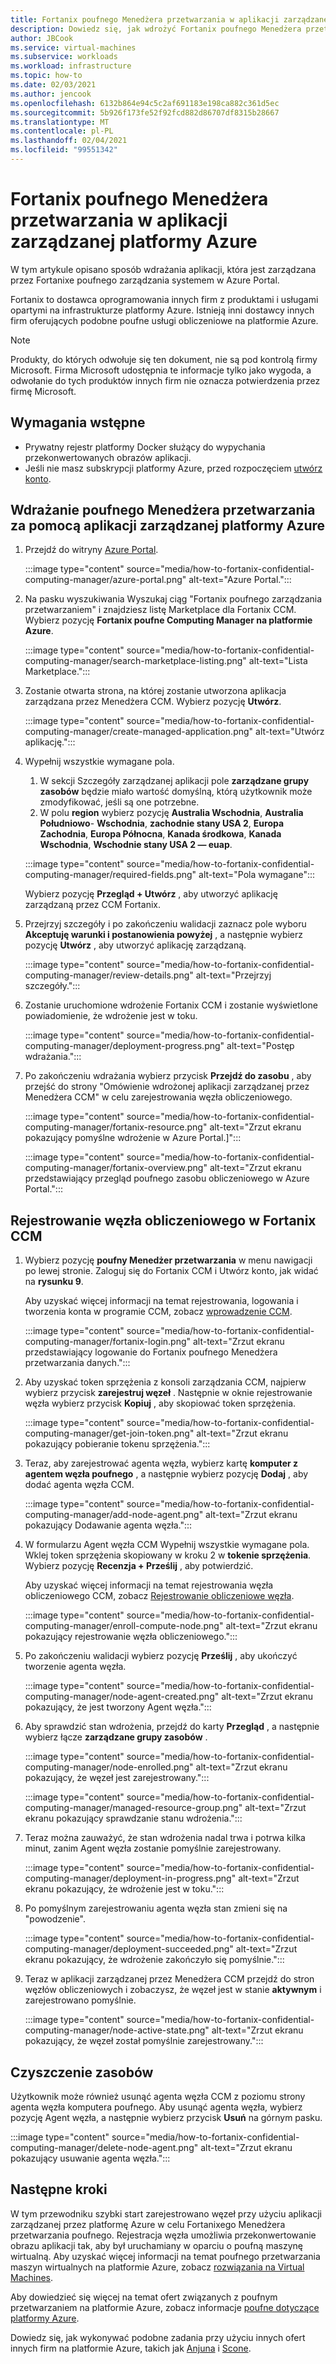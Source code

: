 ```yaml
---
title: Fortanix poufnego Menedżera przetwarzania w aplikacji zarządzanej platformy Azure
description: Dowiedz się, jak wdrożyć Fortanix poufnego Menedżera przetwarzania danych (CCM) w aplikacji zarządzanej w Azure Portal.
author: JBCook
ms.service: virtual-machines
ms.subservice: workloads
ms.workload: infrastructure
ms.topic: how-to
ms.date: 02/03/2021
ms.author: jencook
ms.openlocfilehash: 6132b864e94c5c2af691183e198ca882c361d5ec
ms.sourcegitcommit: 5b926f173fe52f92fcd882d86707df8315b28667
ms.translationtype: MT
ms.contentlocale: pl-PL
ms.lasthandoff: 02/04/2021
ms.locfileid: "99551342"
---
```

# <a name="fortanix-confidential-computing-manager-in-an-azure-managed-application"></a>Fortanix poufnego Menedżera przetwarzania w aplikacji zarządzanej platformy Azure

W tym artykule opisano sposób wdrażania aplikacji, która jest zarządzana przez Fortanixe poufnego zarządzania systemem w Azure Portal.

Fortanix to dostawca oprogramowania innych firm z produktami i usługami opartymi na infrastrukturze platformy Azure. Istnieją inni dostawcy innych firm oferujących podobne poufne usługi obliczeniowe na platformie Azure.

> [!NOTE]
>Produkty, do których odwołuje się ten dokument, nie są pod kontrolą firmy Microsoft. Firma Microsoft udostępnia te informacje tylko jako wygoda, a odwołanie do tych produktów innych firm nie oznacza potwierdzenia przez firmę Microsoft.

## <a name="prerequisites"></a>Wymagania wstępne

- Prywatny rejestr platformy Docker służący do wypychania przekonwertowanych obrazów aplikacji.
- Jeśli nie masz subskrypcji platformy Azure, przed rozpoczęciem [utwórz konto](https://azure.microsoft.com/pricing/purchase-options/pay-as-you-go/).

## <a name="deploy-a-confidential-computing-manager-through-an-azure-managed-application"></a>Wdrażanie poufnego Menedżera przetwarzania za pomocą aplikacji zarządzanej platformy Azure

1. Przejdź do witryny [Azure Portal](https://portal.azure.com/).

    :::image type="content" source="media/how-to-fortanix-confidential-computing-manager/azure-portal.png" alt-text="Azure Portal.":::

2. Na pasku wyszukiwania Wyszukaj ciąg "Fortanix poufnego zarządzania przetwarzaniem" i znajdziesz listę Marketplace dla Fortanix CCM. Wybierz pozycję **Fortanix poufne Computing Manager na platformie Azure**.

    :::image type="content" source="media/how-to-fortanix-confidential-computing-manager/search-marketplace-listing.png" alt-text="Lista Marketplace.":::

3. Zostanie otwarta strona, na której zostanie utworzona aplikacja zarządzana przez Menedżera CCM. Wybierz pozycję **Utwórz**.

    :::image type="content" source="media/how-to-fortanix-confidential-computing-manager/create-managed-application.png" alt-text="Utwórz aplikację.":::

4. Wypełnij wszystkie wymagane pola.
   1. W sekcji Szczegóły zarządzanej aplikacji pole **zarządzane grupy zasobów** będzie miało wartość domyślną, którą użytkownik może zmodyfikować, jeśli są one potrzebne.
   2. W polu **region** wybierz pozycję **Australia Wschodnia**, **Australia Południowo**- **Wschodnia**, **zachodnie stany USA 2**, **Europa Zachodnia**, **Europa Północna**, **Kanada środkowa**, **Kanada Wschodnia**, **Wschodnie stany USA 2 — euap**.

   :::image type="content" source="media/how-to-fortanix-confidential-computing-manager/required-fields.png" alt-text="Pola wymagane":::

   Wybierz pozycję **Przegląd + Utwórz** , aby utworzyć aplikację zarządzaną przez CCM Fortanix.

5. Przejrzyj szczegóły i po zakończeniu walidacji zaznacz pole wyboru **Akceptuję warunki i postanowienia powyżej** , a następnie wybierz pozycję **Utwórz** , aby utworzyć aplikację zarządzaną.

   :::image type="content" source="media/how-to-fortanix-confidential-computing-manager/review-details.png" alt-text="Przejrzyj szczegóły.":::

6. Zostanie uruchomione wdrożenie Fortanix CCM i zostanie wyświetlone powiadomienie, że wdrożenie jest w toku.

   :::image type="content" source="media/how-to-fortanix-confidential-computing-manager/deployment-progress.png" alt-text="Postęp wdrażania.":::

7. Po zakończeniu wdrażania wybierz przycisk **Przejdź do zasobu** , aby przejść do strony "Omówienie wdrożonej aplikacji zarządzanej przez Menedżera CCM" w celu zarejestrowania węzła obliczeniowego.

   :::image type="content" source="media/how-to-fortanix-confidential-computing-manager/fortanix-resource.png" alt-text="Zrzut ekranu pokazujący pomyślne wdrożenie w Azure Portal.]":::

   :::image type="content" source="media/how-to-fortanix-confidential-computing-manager/fortanix-overview.png" alt-text="Zrzut ekranu przedstawiający przegląd poufnego zasobu obliczeniowego w Azure Portal.":::

## <a name="enroll-the-compute-node-in-fortanix-ccm"></a>Rejestrowanie węzła obliczeniowego w Fortanix CCM

1. Wybierz pozycję **poufny Menedżer przetwarzania** w menu nawigacji po lewej stronie. Zaloguj się do Fortanix CCM i Utwórz konto, jak widać na **rysunku 9**.

    Aby uzyskać więcej informacji na temat rejestrowania, logowania i tworzenia konta w programie CCM, zobacz [wprowadzenie CCM](https://support.fortanix.com/hc/en-us/articles/360034373551-User-s-Guide-Logging-in).
    
    :::image type="content" source="media/how-to-fortanix-confidential-computing-manager/fortanix-login.png" alt-text="Zrzut ekranu przedstawiający logowanie do Fortanix poufnego Menedżera przetwarzania danych.":::
    
2. Aby uzyskać token sprzężenia z konsoli zarządzania CCM, najpierw wybierz przycisk **zarejestruj węzeł** . Następnie w oknie rejestrowanie węzła wybierz przycisk **Kopiuj** , aby skopiować token sprzężenia.

    :::image type="content" source="media/how-to-fortanix-confidential-computing-manager/get-join-token.png" alt-text="Zrzut ekranu pokazujący pobieranie tokenu sprzężenia.":::

3. Teraz, aby zarejestrować agenta węzła, wybierz kartę **komputer z agentem węzła poufnego** , a następnie wybierz pozycję **Dodaj** , aby dodać agenta węzła CCM.

    :::image type="content" source="media/how-to-fortanix-confidential-computing-manager/add-node-agent.png" alt-text="Zrzut ekranu pokazujący Dodawanie agenta węzła.":::

4.  W formularzu Agent węzła CCM Wypełnij wszystkie wymagane pola. Wklej token sprzężenia skopiowany w kroku 2 w **tokenie sprzężenia**. Wybierz pozycję **Recenzja + Prześlij** , aby potwierdzić.

    Aby uzyskać więcej informacji na temat rejestrowania węzła obliczeniowego CCM, zobacz [Rejestrowanie obliczeniowe węzła](https://support.fortanix.com/hc/en-us/articles/360043085652-User-s-Guide-Compute-Nodes).
    
    :::image type="content" source="media/how-to-fortanix-confidential-computing-manager/enroll-compute-node.png" alt-text="Zrzut ekranu pokazujący rejestrowanie węzła obliczeniowego.":::
    
5. Po zakończeniu walidacji wybierz pozycję **Prześlij** , aby ukończyć tworzenie agenta węzła.

    :::image type="content" source="media/how-to-fortanix-confidential-computing-manager/node-agent-created.png" alt-text="Zrzut ekranu pokazujący, że jest tworzony Agent węzła.":::

6. Aby sprawdzić stan wdrożenia, przejdź do karty **Przegląd** , a następnie wybierz łącze **zarządzane grupy zasobów** .

    :::image type="content" source="media/how-to-fortanix-confidential-computing-manager/node-enrolled.png" alt-text="Zrzut ekranu pokazujący, że węzeł jest zarejestrowany.":::
    
    :::image type="content" source="media/how-to-fortanix-confidential-computing-manager/managed-resource-group.png" alt-text="Zrzut ekranu pokazujący sprawdzanie stanu wdrożenia.":::

7. Teraz można zauważyć, że stan wdrożenia nadal trwa i potrwa kilka minut, zanim Agent węzła zostanie pomyślnie zarejestrowany.

    :::image type="content" source="media/how-to-fortanix-confidential-computing-manager/deployment-in-progress.png" alt-text="Zrzut ekranu pokazujący, że wdrożenie jest w toku.":::

8. Po pomyślnym zarejestrowaniu agenta węzła stan zmieni się na "powodzenie".

    :::image type="content" source="media/how-to-fortanix-confidential-computing-manager/deployment-succeeded.png" alt-text="Zrzut ekranu pokazujący, że wdrożenie zakończyło się pomyślnie.":::

9. Teraz w aplikacji zarządzanej przez Menedżera CCM przejdź do stron węzłów obliczeniowych i zobaczysz, że węzeł jest w stanie **aktywnym** i zarejestrowano pomyślnie.

    :::image type="content" source="media/how-to-fortanix-confidential-computing-manager/node-active-state.png" alt-text="Zrzut ekranu pokazujący, że węzeł został pomyślnie zarejestrowany.":::

## <a name="clean-up-resources"></a>Czyszczenie zasobów

Użytkownik może również usunąć agenta węzła CCM z poziomu strony agenta węzła komputera poufnego. Aby usunąć agenta węzła, wybierz pozycję Agent węzła, a następnie wybierz przycisk **Usuń** na górnym pasku.

:::image type="content" source="media/how-to-fortanix-confidential-computing-manager/delete-node-agent.png" alt-text="Zrzut ekranu pokazujący usuwanie agenta węzła.":::

## <a name="next-steps"></a>Następne kroki

W tym przewodniku szybki start zarejestrowano węzeł przy użyciu aplikacji zarządzanej przez platformę Azure w celu Fortanixego Menedżera przetwarzania poufnego. Rejestracja węzła umożliwia przekonwertowanie obrazu aplikacji tak, aby był uruchamiany w oparciu o poufną maszynę wirtualną. Aby uzyskać więcej informacji na temat poufnego przetwarzania maszyn wirtualnych na platformie Azure, zobacz [rozwiązania na Virtual Machines](virtual-machine-solutions.md).

Aby dowiedzieć się więcej na temat ofert związanych z poufnym przetwarzaniem na platformie Azure, zobacz informacje [poufne dotyczące platformy Azure](overview.md).

Dowiedz się, jak wykonywać podobne zadania przy użyciu innych ofert innych firm na platformie Azure, takich jak [Anjuna](https://azuremarketplace.microsoft.com/marketplace/apps/anjuna-5229812.aee-az-v1) i [Scone](https://sconedocs.github.io).

